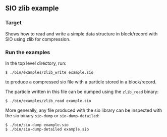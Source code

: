 
## SIO zlib example

### Target

Shows how to read and write a simple data structure in block/record with SIO using zlib for compression.

### Run the examples

In the top level directory, run:

```shell
$ ./bin/examples/zlib_write example.sio
```

to produce a compressed sio file with a particle stored in a block/record.

The particle written in this file can be dumped using the `zlib_read` binary:

```shell
$ ./bin/examples/zlib_read example.sio
```

More generally, any file produced with the sio library can be inspected with the sio binary `sio-dump` or `sio-dump-detailed`:

```shell
$ ./bin/sio-dump example.sio
$ ./bin/sio-dump-detailed example.sio
```
